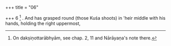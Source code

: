 +++
title = "06"

+++
6 [^4] . And has grasped round (those Kuśa shoots) in 'heir middle with his hands, holding the right uppermost,


[^4]:  On dakṣiṇottarābhyām, see chap. 2, 11 and Nārāyaṇa's note there.
